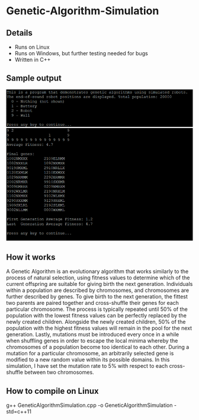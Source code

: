 # Genetic-Algorithm-Simulation

## Details
- Runs on Linux
- Runs on Windows, but further testing needed for bugs
- Written in C++

## Sample output
![Sample Output](/sample1.png)
![Sample Output](/sample2.png)

## How it works
A Genetic Algorithm is an evolutionary algorithm that works similarly to the process of natural selection, using fitness values to determine which of the current offspring are suitable for giving birth the next generation. Individuals within a population are described by chromosomes, and chromosomes are further described by genes. To give birth to the next generation, the fittest two parents are paired together and cross-shuffle their genes for each particular chromosome. The process is typically repeated until 50% of the population with the lowest fitness values can be perfectly replaced by the newly created children. Alongside the newly created children, 50% of the population with the highest fitness values will remain in the pool for the next generation. Lastly, mutations must be introduced every once in a while when shuffling genes in order to escape the local minima whereby the chromosomes of a population become too identical to each other. During a mutation for a particular chromosome, an arbitrarily selected gene is modified to a new random value within its possible domains. In this simulation, I have set the mutation rate to 5% with respect to each cross-shuffle between two chromosomes.

## How to compile on Linux
g++ GeneticAlgorithmSimulation.cpp -o GeneticAlgorithmSimulation -std=c++11
